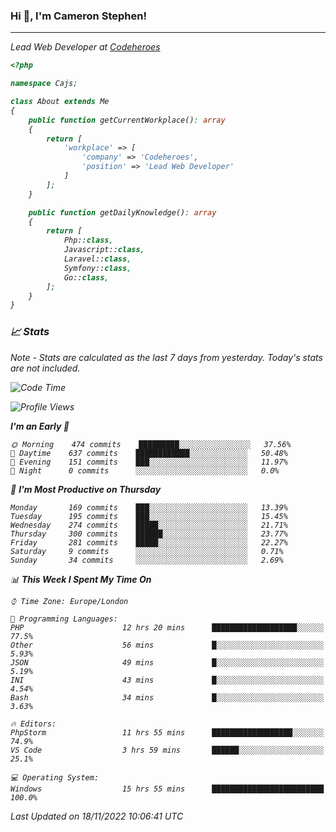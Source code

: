 ### Hi 👋, I'm Cameron Stephen!
<hr>
<p><em>Lead Web Developer at <a href="https://codeheroes.co.uk">Codeheroes</a></p>


```php
<?php

namespace Cajs;

class About extends Me
{
    public function getCurrentWorkplace(): array
    {
        return [
            'workplace' => [
                'company' => 'Codeheroes',
                'position' => 'Lead Web Developer'
            ]
        ];
    }

    public function getDailyKnowledge(): array
    {
        return [
            Php::class,
            Javascript::class,
            Laravel::class,
            Symfony::class,
            Go::class,
        ];
    }
}
```

### 📈 Stats
<p><em>Note - Stats are calculated as the last 7 days from yesterday. Today's stats are not included.</em></p>


<!--START_SECTION:waka-->
![Code Time](http://img.shields.io/badge/Code%20Time-3%2C222%20hrs%201%20min-blue)

![Profile Views](http://img.shields.io/badge/Profile%20Views-0-blue)

**I'm an Early 🐤** 

```text
🌞 Morning    474 commits    █████████░░░░░░░░░░░░░░░░   37.56% 
🌆 Daytime    637 commits    ████████████░░░░░░░░░░░░░   50.48% 
🌃 Evening    151 commits    ███░░░░░░░░░░░░░░░░░░░░░░   11.97% 
🌙 Night      0 commits      ░░░░░░░░░░░░░░░░░░░░░░░░░   0.0%

```
📅 **I'm Most Productive on Thursday** 

```text
Monday       169 commits    ███░░░░░░░░░░░░░░░░░░░░░░   13.39% 
Tuesday      195 commits    ███░░░░░░░░░░░░░░░░░░░░░░   15.45% 
Wednesday    274 commits    █████░░░░░░░░░░░░░░░░░░░░   21.71% 
Thursday     300 commits    ██████░░░░░░░░░░░░░░░░░░░   23.77% 
Friday       281 commits    █████░░░░░░░░░░░░░░░░░░░░   22.27% 
Saturday     9 commits      ░░░░░░░░░░░░░░░░░░░░░░░░░   0.71% 
Sunday       34 commits     ░░░░░░░░░░░░░░░░░░░░░░░░░   2.69%

```


📊 **This Week I Spent My Time On** 

```text
⌚︎ Time Zone: Europe/London

💬 Programming Languages: 
PHP                      12 hrs 20 mins      ███████████████████░░░░░░   77.5% 
Other                    56 mins             █░░░░░░░░░░░░░░░░░░░░░░░░   5.93% 
JSON                     49 mins             █░░░░░░░░░░░░░░░░░░░░░░░░   5.19% 
INI                      43 mins             █░░░░░░░░░░░░░░░░░░░░░░░░   4.54% 
Bash                     34 mins             █░░░░░░░░░░░░░░░░░░░░░░░░   3.63%

🔥 Editors: 
PhpStorm                 11 hrs 55 mins      ██████████████████░░░░░░░   74.9% 
VS Code                  3 hrs 59 mins       ██████░░░░░░░░░░░░░░░░░░░   25.1%

💻 Operating System: 
Windows                  15 hrs 55 mins      █████████████████████████   100.0%

```


 Last Updated on 18/11/2022 10:06:41 UTC
<!--END_SECTION:waka-->
